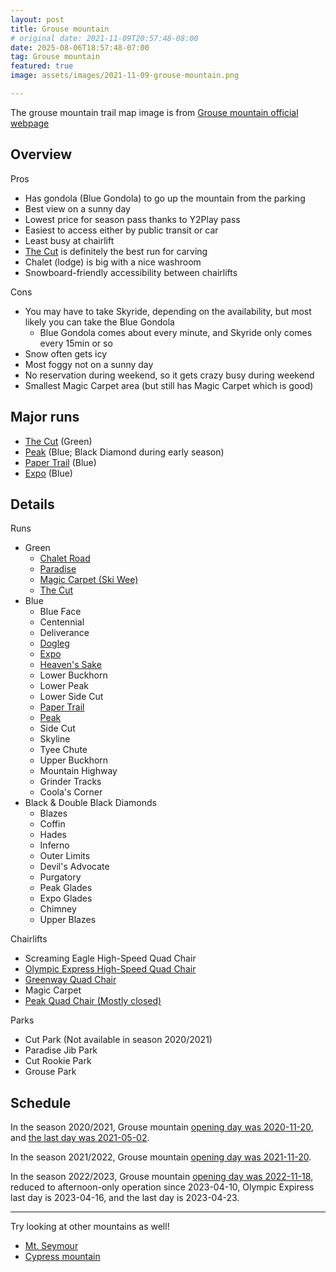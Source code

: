 ```yaml
---
layout: post
title: Grouse mountain
# original date: 2021-11-09T20:57:48-08:00
date: 2025-08-06T18:57:48-07:00
tag: Grouse mountain
featured: true
image: assets/images/2021-11-09-grouse-mountain.png

---
```


The grouse mountain trail map image is from [Grouse mountain official webpage](https://www.grousemountain.com/mountain-map/winter)

## Overview

Pros

* Has gondola (Blue Gondola) to go up the mountain from the parking
* Best view on a sunny day
* Lowest price for season pass thanks to Y2Play pass
* Easiest to access either by public transit or car
* Least busy at chairlift
* [The Cut](/grouse/the-cut/) is definitely the best run for carving
* Chalet (lodge) is big with a nice washroom
* Snowboard-friendly accessibility between chairlifts

Cons

* You may have to take Skyride, depending on the availability, but most likely you can take the Blue Gondola
    * Blue Gondola comes about every minute, and Skyride only comes every 15min or so
* Snow often gets icy
* Most foggy not on a sunny day
* No reservation during weekend, so it gets crazy busy during weekend
* Smallest Magic Carpet area (but still has Magic Carpet which is good)

## Major runs

* [The Cut](/grouse/the-cut/) (Green)
* [Peak](/grouse/peak/) (Blue; Black Diamond during early season)
* [Paper Trail](/paper-trail/) (Blue)
* [Expo](/grouse/expo/) (Blue)

## Details

Runs

* Green
    * [Chalet Road](/grouse/chalet-road/)
    * [Paradise](/grouse/paradise)
    * [Magic Carpet (Ski Wee)](/magic-carpet/)
    * [The Cut](/grouse/the-cut/)
* Blue
    * Blue Face
    * Centennial
    * Deliverance
    * [Dogleg](/dogleg/)
    * [Expo](/grouse/expo/)
    * [Heaven's Sake](/heavens-sake/)
    * Lower Buckhorn
    * Lower Peak
    * Lower Side Cut
    * [Paper Trail](/paper-trail/)
    * [Peak](/grouse/peak/)
    * Side Cut
    * Skyline
    * Tyee Chute
    * Upper Buckhorn
    * Mountain Highway
    * Grinder Tracks
    * Coola's Corner
* Black & Double Black Diamonds
    * Blazes
    * Coffin
    * Hades
    * Inferno
    * Outer Limits
    * Devil's Advocate
    * Purgatory
    * Peak Glades
    * Expo Glades
    * Chimney
    * Upper Blazes


Chairlifts

* Screaming Eagle High-Speed Quad Chair
* [Olympic Express High-Speed Quad Chair](/grouse/olympic-express/)
* [Greenway Quad Chair](/grouse/greenway-chair/)
* Magic Carpet
* [Peak Quad Chair (Mostly closed)](/grouse/peak-chair/)

Parks

* Cut Park (Not available in season 2020/2021)
* Paradise Jib Park
* Cut Rookie Park
* Grouse Park

## Schedule

In the season 2020/2021, Grouse mountain [opening day was 2020-11-20](https://twitter.com/grousemountain/status/1329919937218043907), and [the last day was 2021-05-02](https://twitter.com/grousemountain/status/1387803233704415238).

In the season 2021/2022, Grouse mountain [opening day was 2021-11-20](https://twitter.com/grousemountain/status/1462143994230497280).

In the season 2022/2023, Grouse mountain [opening day was 2022-11-18](https://twitter.com/grousemountain/status/1593372533826670592), reduced to afternoon-only operation since 2023-04-10, Olympic Expiress last day is 2023-04-16, and the last day is 2023-04-23.

---

Try looking at other mountains as well!

* [Mt. Seymour](/seymour-mountain)
* [Cypress mountain](/cypress-mountain)
